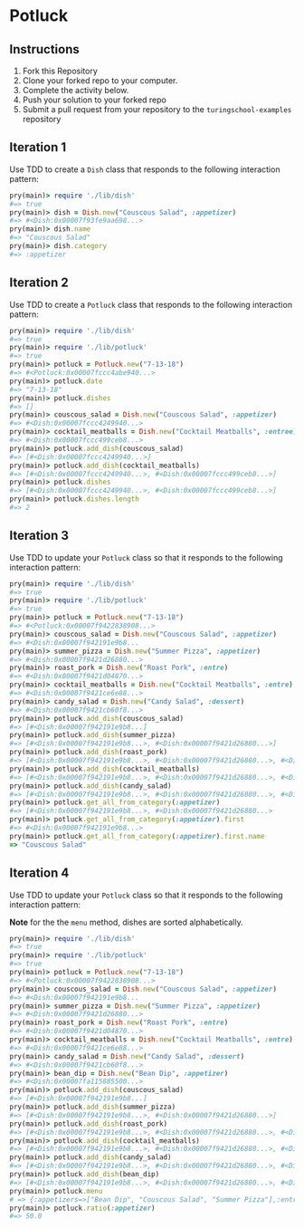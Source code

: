 # Potluck

## Instructions

1. Fork this Repository
1. Clone your forked repo to your computer.
1. Complete the activity below.
1. Push your solution to your forked repo
1. Submit a pull request from your repository to the `turingschool-examples` repository

## Iteration 1

Use TDD to create a `Dish` class that responds to the following interaction pattern:

```ruby
pry(main)> require './lib/dish'
#=> true
pry(main)> dish = Dish.new("Couscous Salad", :appetizer)
#=> #<Dish:0x00007f93fe9aa698...>
pry(main)> dish.name
#=> "Couscous Salad"
pry(main)> dish.category
#=> :appetizer
```

## Iteration 2

Use TDD to create a `Potluck` class that responds to the following interaction pattern:

```ruby
pry(main)> require './lib/dish'
#=> true
pry(main)> require './lib/potluck'
#=> true
pry(main)> potluck = Potluck.new("7-13-18")
#=> #<Potluck:0x00007fccc4abe940...>
pry(main)> potluck.date
#=> "7-13-18"
pry(main)> potluck.dishes
#=> []
pry(main)> couscous_salad = Dish.new("Couscous Salad", :appetizer)
#=> #<Dish:0x00007fccc4249940...>
pry(main)> cocktail_meatballs = Dish.new("Cocktail Meatballs", :entree)
#=> #<Dish:0x00007fccc499ceb8...>
pry(main)> potluck.add_dish(couscous_salad)
#=> [#<Dish:0x00007fccc4249940...>]
pry(main)> potluck.add_dish(cocktail_meatballs)
#=> [#<Dish:0x00007fccc4249940...>, #<Dish:0x00007fccc499ceb8...>]
pry(main)> potluck.dishes
#=> [#<Dish:0x00007fccc4249940...>, #<Dish:0x00007fccc499ceb8...>]
pry(main)> potluck.dishes.length
#=> 2
```

## Iteration 3

Use TDD to update your `Potluck` class so that it responds to the following interaction pattern:

```ruby
pry(main)> require './lib/dish'
#=> true
pry(main)> require './lib/potluck'
#=> true
pry(main)> potluck = Potluck.new("7-13-18")
#=> #<Potluck:0x00007f9422838908...>
pry(main)> couscous_salad = Dish.new("Couscous Salad", :appetizer)
#=> #<Dish:0x00007f942191e9b8...
pry(main)> summer_pizza = Dish.new("Summer Pizza", :appetizer)
#=> #<Dish:0x00007f9421d26880...>
pry(main)> roast_pork = Dish.new("Roast Pork", :entre)
#=> #<Dish:0x00007f9421d04870...>
pry(main)> cocktail_meatballs = Dish.new("Cocktail Meatballs", :entre)
#=> #<Dish:0x00007f9421ce6e88...>
pry(main)> candy_salad = Dish.new("Candy Salad", :dessert)
#=> #<Dish:0x00007f9421cb60f8...>
pry(main)> potluck.add_dish(couscous_salad)
#=> [#<Dish:0x00007f942191e9b8...]
pry(main)> potluck.add_dish(summer_pizza)
#=> [#<Dish:0x00007f942191e9b8...>, #<Dish:0x00007f9421d26880...>]
pry(main)> potluck.add_dish(roast_pork)
#=> [#<Dish:0x00007f942191e9b8...>, #<Dish:0x00007f9421d26880...>, #<Dish:0x00007f9421e26800...>]
pry(main)> potluck.add_dish(cocktail_meatballs)
#=> [#<Dish:0x00007f942191e9b8...>, #<Dish:0x00007f9421d26880...>, #<Dish:0x00007f9421e26800...>, #<Dish:0x00007f9421dAA770...>]
pry(main)> potluck.add_dish(candy_salad)
#=> [#<Dish:0x00007f942191e9b8...>, #<Dish:0x00007f9421d26880...>, #<Dish:0x00007f9421e26800...>, #<Dish:0x00007f9421dAA770...>, #<Dish:0x00007f9421dAA610...>]
pry(main)> potluck.get_all_from_category(:appetizer)
#=> [#<Dish:0x00007f942191e9b8...>, #<Dish:0x00007f9421d26880...>
pry(main)> potluck.get_all_from_category(:appetizer).first
#=> #<Dish:0x00007f942191e9b8...>
pry(main)> potluck.get_all_from_category(:appetizer).first.name
=> "Couscous Salad"
```

## Iteration 4

Use TDD to update your `Potluck` class so that it responds to the following interaction pattern:

**Note** for the the `menu` method, dishes are sorted alphabetically.

```ruby
pry(main)> require './lib/dish'
#=> true
pry(main)> require './lib/potluck'
#=> true
pry(main)> potluck = Potluck.new("7-13-18")
#=> #<Potluck:0x00007f9422838908...>
pry(main)> couscous_salad = Dish.new("Couscous Salad", :appetizer)
#=> #<Dish:0x00007f942191e9b8...
pry(main)> summer_pizza = Dish.new("Summer Pizza", :appetizer)
#=> #<Dish:0x00007f9421d26880...>
pry(main)> roast_pork = Dish.new("Roast Pork", :entre)
#=> #<Dish:0x00007f9421d04870...>
pry(main)> cocktail_meatballs = Dish.new("Cocktail Meatballs", :entre)
#=> #<Dish:0x00007f9421ce6e88...>
pry(main)> candy_salad = Dish.new("Candy Salad", :dessert)
#=> #<Dish:0x00007f9421cb60f8...>
pry(main)> bean_dip = Dish.new("Bean Dip", :appetizer)
#=> #<Dish:0x00007fa115885500...>
pry(main)> potluck.add_dish(couscous_salad)
#=> [#<Dish:0x00007f942191e9b8...]
pry(main)> potluck.add_dish(summer_pizza)
#=> [#<Dish:0x00007f942191e9b8...>, #<Dish:0x00007f9421d26880...>]
pry(main)> potluck.add_dish(roast_pork)
#=> [#<Dish:0x00007f942191e9b8...>, #<Dish:0x00007f9421d26880...>, #<Dish:0x00007f9421e26800...>]
pry(main)> potluck.add_dish(cocktail_meatballs)
#=> [#<Dish:0x00007f942191e9b8...>, #<Dish:0x00007f9421d26880...>, #<Dish:0x00007f9421e26800...>, #<Dish:0x00007f9421dAA770...>]
pry(main)> potluck.add_dish(candy_salad)
#=> [#<Dish:0x00007f942191e9b8...>, #<Dish:0x00007f9421d26880...>, #<Dish:0x00007f9421e26800...>, #<Dish:0x00007f9421dAA770...>, #<Dish:0x00007f9421dAA610...>]
pry(main)> potluck.add_dish(bean_dip)
#=> [#<Dish:0x00007f942191e9b8...>, #<Dish:0x00007f9421d26880...>, #<Dish:0x00007f9421e26800...>, #<Dish:0x00007f9421dAA770...>, #<Dish:0x00007f9421dAA610...>, #<Dish:0x00007f9421dAA680...>]
pry(main)> potluck.menu
# => {:appetizers=>["Bean Dip", "Couscous Salad", "Summer Pizza"],:entres=>["Cocktail Meatballs", "Roast Pork"],:desserts=>["Candy Salad"]}
pry(main)> potluck.ratio(:appetizer)
#=> 50.0
```
